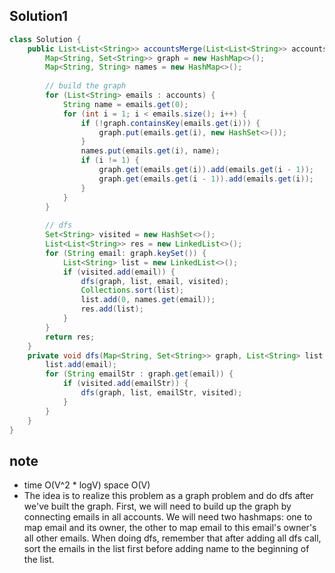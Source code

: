 ## Solution1
``` java
class Solution {
    public List<List<String>> accountsMerge(List<List<String>> accounts) {
        Map<String, Set<String>> graph = new HashMap<>();
        Map<String, String> names = new HashMap<>();
        
        // build the graph 
        for (List<String> emails : accounts) {
            String name = emails.get(0);
            for (int i = 1; i < emails.size(); i++) {
                if (!graph.containsKey(emails.get(i))) {
                    graph.put(emails.get(i), new HashSet<>());
                }
                names.put(emails.get(i), name);
                if (i != 1) {
                    graph.get(emails.get(i)).add(emails.get(i - 1));
                    graph.get(emails.get(i - 1)).add(emails.get(i));
                }
            }
        }
        
        // dfs
        Set<String> visited = new HashSet<>();
        List<List<String>> res = new LinkedList<>();
        for (String email: graph.keySet()) {
            List<String> list = new LinkedList<>();
            if (visited.add(email)) {
                dfs(graph, list, email, visited);
                Collections.sort(list);
                list.add(0, names.get(email));
                res.add(list);
            }
        }
        return res;
    }
    private void dfs(Map<String, Set<String>> graph, List<String> list, String email, Set<String> visited) {
        list.add(email);
        for (String emailStr : graph.get(email)) {
            if (visited.add(emailStr)) {
                dfs(graph, list, emailStr, visited);
            }
        }
    }
}
```

## note
* time O(V^2 * logV) space O(V)
* The idea is to realize this problem as a graph problem and do dfs after we've built the graph. First, we will need to build 
up the graph by connecting emails in all accounts. We will need two hashmaps: one to map email and its owner, the other to map 
email to this email's owner's all other emails. When doing dfs, remember that after adding all dfs call, sort the emails in 
the list first before adding name to the beginning of the list.
